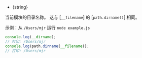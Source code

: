 <!-- YAML
added: v0.1.27
-->

<!-- type=var -->

* {string}

当前模块的目录名称。
这与 [`__filename`] 的 [`path.dirname()`] 相同。

示例：从 `/Users/mjr` 运行 `node example.js`

```js
console.log(__dirname);
// 打印: /Users/mjr
console.log(path.dirname(__filename));
// 打印: /Users/mjr
```


